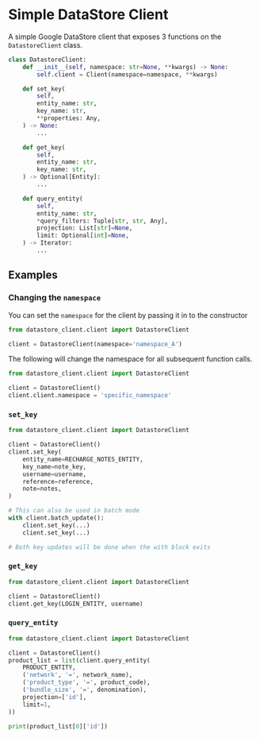 # Simple DataStore Client

A simple Google DataStore client that exposes 3 functions on the `DatastoreClient` class.

```python
class DatastoreClient:
    def __init__(self, namespace: str=None, **kwargs) -> None:
        self.client = Client(namespace=namespace, **kwargs)

    def set_key(
        self,
        entity_name: str,
        key_name: str,
        **properties: Any,
    ) -> None:
        ...

    def get_key(
        self,
        entity_name: str,
        key_name: str,
    ) -> Optional[Entity]:
        ...

    def query_entity(
        self,
        entity_name: str,
        *query_filters: Tuple[str, str, Any],
        projection: List[str]=None,
        limit: Optional[int]=None,
    ) -> Iterator:
        ...
```

## Examples

### Changing the `namespace`
You can set the `namespace` for the client by passing it in to the constructor
```python
from datastore_client.client import DatastoreClient

client = DatastoreClient(namespace='namespace_A')
```

The following will change the namespace for all subsequent function calls.

```python
from datastore_client.client import DatastoreClient

client = DatastoreClient()
client.client.namespace = 'specific_namespace'
```

### `set_key`

```python
from datastore_client.client import DatastoreClient

client = DatastoreClient()
client.set_key(
    entity_name=RECHARGE_NOTES_ENTITY, 
    key_name=note_key, 
    username=username, 
    reference=reference, 
    note=notes,
)

# This can also be used in batch mode
with client.batch_update():
    client.set_key(...)
    client.set_key(...)

# Both key updates will be done when the with block exits
```

### `get_key`

```python
from datastore_client.client import DatastoreClient

client = DatastoreClient()
client.get_key(LOGIN_ENTITY, username)
```

### `query_entity`

```python
from datastore_client.client import DatastoreClient

client = DatastoreClient()
product_list = list(client.query_entity(
    PRODUCT_ENTITY,
    ('network', '=', network_name),
    ('product_type', '=', product_code),
    ('bundle_size', '=', denomination),
    projection=['id'],
    limit=1,
))

print(product_list[0]['id'])
```
